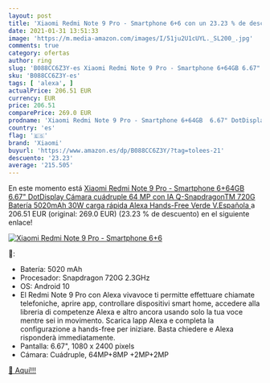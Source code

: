 ```yaml
---
layout: post
title: 'Xiaomi Redmi Note 9 Pro - Smartphone 6+6 con un 23.23 % de descuento'
date: 2021-01-31 13:51:33
image: 'https://m.media-amazon.com/images/I/51ju2U1cUYL._SL200_.jpg'
comments: true
category: ofertas
author: ring
slug: 'B088CC6Z3Y-es Xiaomi Redmi Note 9 Pro - Smartphone 6+64GB 6.67"...'
sku: 'B088CC6Z3Y-es'
tags: [ 'alexa', ]
actualPrice: 206.51 EUR
currency: EUR
price: 206.51
comparePrice: 269.0 EUR
prodname: 'Xiaomi Redmi Note 9 Pro - Smartphone 6+64GB  6.67" DotDisplay  Cámara cuádruple 64 MP con IA  Q-SnapdragonTM 720G  Batería 5020mAh  30W carga rápida   Alexa Hands-Free  Verde  V.Española '
country: 'es'
flag: '🇪🇸'
brand: 'Xiaomi'
buyurl: 'https://www.amazon.es/dp/B088CC6Z3Y/?tag=tolees-21'
descuento: '23.23'
average: '215.505'
---
```


En este momento está [Xiaomi Redmi Note 9 Pro - Smartphone 6+64GB  6.67" DotDisplay  Cámara cuádruple 64 MP con IA  Q-SnapdragonTM 720G  Batería 5020mAh  30W carga rápida   Alexa Hands-Free  Verde  V.Española ](https://www.amazon.es/dp/B088CC6Z3Y/?tag=tolees-21) a 206.51 EUR (original: 269.0 EUR) (23.23 %  de descuento) en el siguiente enlace!

[![Xiaomi Redmi Note 9 Pro - Smartphone 6+6](https://m.media-amazon.com/images/I/51ju2U1cUYL._SL200_.jpg)](https://www.amazon.es/dp/B088CC6Z3Y/?tag=tolees-21)

🔎:

- Batería: 5020 mAh
- Procesador: Snapdragon 720G 2.3GHz
- OS: Android 10
- El Redmi Note 9 Pro con Alexa vivavoce ti permitte effettuare chiamate telefoniche, aprire app, controllare dispositivi smart home, accedere alla libreria di competenze Alexa e altro ancora usando solo la tua voce mentre sei in movimento. Scarica lapp Alexa e completa la configurazione a hands-free per iniziare. Basta chiedere e Alexa risponderà immediatamente.
- Pantalla: 6.67", 1080 x 2400 pixels
- Cámara: Cuádruple, 64MP+8MP +2MP+2MP

[🛒 Aquí!!!](https://www.amazon.es/dp/B088CC6Z3Y/?tag=tolees-21)
